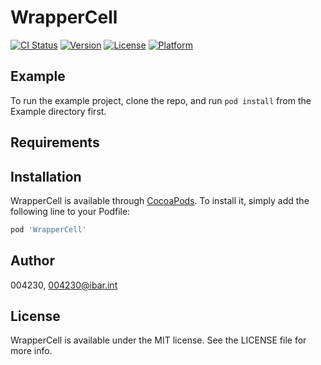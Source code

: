 # WrapperCell

[![CI Status](https://img.shields.io/travis/004230/WrapperCell.svg?style=flat)](https://travis-ci.org/004230/WrapperCell)
[![Version](https://img.shields.io/cocoapods/v/WrapperCell.svg?style=flat)](https://cocoapods.org/pods/WrapperCell)
[![License](https://img.shields.io/cocoapods/l/WrapperCell.svg?style=flat)](https://cocoapods.org/pods/WrapperCell)
[![Platform](https://img.shields.io/cocoapods/p/WrapperCell.svg?style=flat)](https://cocoapods.org/pods/WrapperCell)

## Example

To run the example project, clone the repo, and run `pod install` from the Example directory first.

## Requirements

## Installation

WrapperCell is available through [CocoaPods](https://cocoapods.org). To install
it, simply add the following line to your Podfile:

```ruby
pod 'WrapperCell'
```

## Author

004230, 004230@ibar.int

## License

WrapperCell is available under the MIT license. See the LICENSE file for more info.
